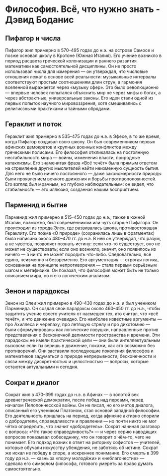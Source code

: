 # Философия. Всё, что нужно знать - Дэвид Боданис

## Пифагор и числа
Пифагор жил примерно в 570–495 годах до н.э. на острове Самосе и позже основал школу в Кротоне (Южная Италия). Его учение возникло в период расцвета греческой колонизации и раннего развития математики как самостоятельной дисциплины. Он не просто использовал числа для измерения — он утверждал, что числовые отношения лежат в основе всей реальности: музыкальные интервалы соответствуют простым соотношениям длин струн, а гармония вселенной выражается через «музыку сфер». Это было революционно — впервые человек попытался объяснить мир не через мифы о богах, а через абстрактные, универсальные законы. Его идеи стали одной из первых попыток научного мировоззрения, хотя смешивались с религиозными практиками и тайными обрядами.

## Гераклит и поток
Гераклит жил примерно в 535–475 годах до н.э. в Эфесе, в то же время, когда Пифагор создавал свою школу. Он был современником первых афинских демократов и крупных военных конфликтов между греческими полисами. Его философия откликалась на постоянную нестабильность мира — войны, изменения власти, природные катаклизмы. Его знаменитая фраза «Всё течёт» была прямым ответом на стремление других мыслителей найти неизменную сущность бытия. Для него не было ничего постоянного — даже закономерности природы были проявлением вечного движения и борьбы противоположностей. Его взгляд был мрачным, но глубоко наблюдательным: он видел, что стабильность — это иллюзия, созданная нашим восприятием.
## Парменид и бытие
Парменид жил примерно в 515–450 годах до н.э., также в южной Италии, возможно, был современником или чуть старше Пифагора. Он происходил из города Элея, где развивалась школа, противостоявшая Гераклиту. Его поэма «О природе» (сохранилась лишь в фрагментах) была написана около 480–470 гг. до н.э. В ней он утверждал, что разум, а не чувства, позволяет познать истину: если что-то существует, оно не может не существовать; если оно возникло, значит, оно появилось из ничего — а ничто не может породить что-либо. Следовательно, всё едино, неизменно и безвременно. Его аргументация — строгая логика, основанная на принципе непротиворечия — стала первым серьёзным шагом к метафизике. Он показал, что философия может быть не только описанием мира, но и его логическим анализом.
## Зенон и парадоксы
Зенон из Элеи жил примерно в 490–430 годах до н.э. и был учеником Парменида. Он создал свои парадоксы около 460–450 гг. до н.э., чтобы защитить учение своего учителя от насмешек тех, кто считал, что «всё течёт», и что движение очевидно. Его наиболее известные аргументы — про Ахиллеса и черепаху, про летящую стрелу и про дихотомию — были сформулированы как логические ловушки, направленные против представления о бесконечной делимости пространства и времени. Эти парадоксы не имели практической цели — они были интеллектуальным вызовом: если ты веришь в движение, покажи, как это возможно без противоречий. Они заставили последующие поколения философов и математиков задуматься о природе непрерывности, бесконечности и связи между дискретностью и целостностью — вопросы, которые остаются актуальными и сегодня.
## Сократ и диалог
Сократ жил в 470–399 годах до н.э. в Афинах — в золотой век древнегреческой демократии, после побед над персами, перед началом Пелопоннесской войны. Он не писал, но его метод диалога, описанный его учеником Платоном, стал основой западной философии. Его деятельность пришлась на период, когда афиняне активно спорили о добродетели, справедливости и правлении — но почти никто не мог чётко определить, что значит «добродетель». Сократ начинал разговор с вопроса: «Что такое справедливость?» — и через серию наводящих вопросов показывал собеседнику, что он говорит о чём-то, чего не понимает. Его подход возник в ответ на риторику софистов — учителей, которые обучали искусству убеждения, не заботясь об истине. Сократ же искал не победу в споре, а искреннее понимание. Его смерть в 399 году до н.э. — казнь за «порчу молодёжи» и «неблагочестие» — сделала его символом философа, готового умереть за право думать самостоятельно.


